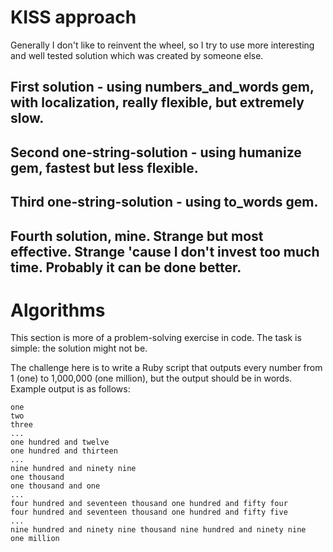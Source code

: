# KISS approach

Generally I don't like to reinvent the wheel, so I try to use more interesting and well tested solution which was created by someone else.

## First solution - using numbers_and_words gem, with localization, really flexible, but extremely slow.

## Second one-string-solution - using humanize gem, fastest but less flexible.

## Third one-string-solution - using to_words gem.

## Fourth solution, mine. Strange but most effective. Strange 'cause I don't invest too much time. Probably it can be done better.

# Algorithms

This section is more of a problem-solving exercise in code. The task is
simple: the solution might not be.

The challenge here is to write a Ruby script that outputs every number
from 1 (one) to 1,000,000 (one million), but the output should be in
words. Example output is as follows:

```
one
two
three
...
one hundred and twelve
one hundred and thirteen
...
nine hundred and ninety nine
one thousand
one thousand and one
...
four hundred and seventeen thousand one hundred and fifty four
four hundred and seventeen thousand one hundred and fifty five
...
nine hundred and ninety nine thousand nine hundred and ninety nine
one million
```
